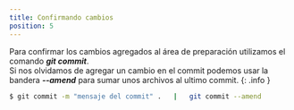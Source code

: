 ```yaml
---
title: Confirmando cambios
position: 5
---
```

Para confirmar los cambios agregados al área de preparación utilizamos el comando <strong>*git commit*</strong>. <br>
Si nos olvidamos de agregar un cambio en el commit podemos usar la bandera <strong>*--amend*</strong> para sumar unos archivos al ultimo commit.
{: .info }

```sh
$ git commit -m "mensaje del commit" .   |   git commit --amend
```
